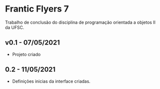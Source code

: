 # Frantic Flyers 7
Trabalho de conclusão do disciplina de programação orientada a objetos II da UFSC.

## v0.1 - 07/05/2021

* Projeto criado

## 0.2 - 11/05/2021

* Definições inicias da interface criadas.